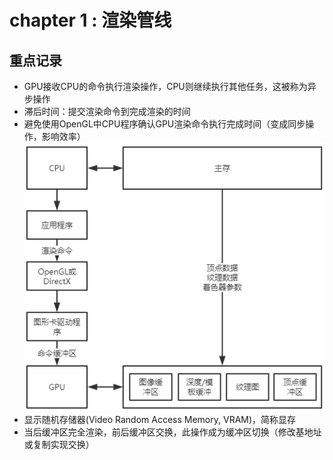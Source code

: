 # chapter 1 : 渲染管线

## 重点记录

* GPU接收CPU的命令执行渲染操作，CPU则继续执行其他任务，这被称为异步操作
* 滞后时间：提交渲染命令到完成渲染的时间
* 避免使用OpenGL中CPU程序确认GPU渲染命令执行完成时间（变成同步操作，影响效率）
![GPU和CPU之间的通信](picture/gpu-cpu.png)
* 显示随机存储器(Video Random Access Memory, VRAM)，简称显存
* 当后缓冲区完全渲染，前后缓冲区交换，此操作成为缓冲区切换（修改基地址或复制实现交换）
